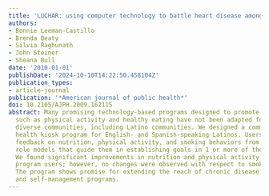 ```yaml
---
title: 'LUCHAR: using computer technology to battle heart disease among Latinos.'
authors:
- Bonnie Leeman-Castillo
- Brenda Beaty
- Silvia Raghunath
- John Steiner
- Sheana Bull
date: '2010-01-01'
publishDate: '2024-10-10T14:22:50.458104Z'
publication_types:
- article-journal
publication: '*American journal of public health*'
doi: 10.2105/AJPH.2009.162115
abstract: Many promising technology-based programs designed to promote healthy behaviors
  such as physical activity and healthy eating have not been adapted for use with
  diverse communities, including Latino communities. We designed a community-based
  health kiosk program for English- and Spanish-speaking Latinos. Users receive personalized
  feedback on nutrition, physical activity, and smoking behaviors from computerized
  role models that guide them in establishing goals in 1 or more of these 3 areas.
  We found significant improvements in nutrition and physical activity among 245 Latino
  program users; however, no changes were observed with respect to smoking behaviors.
  The program shows promise for extending the reach of chronic disease prevention
  and self-management programs.
---
```

